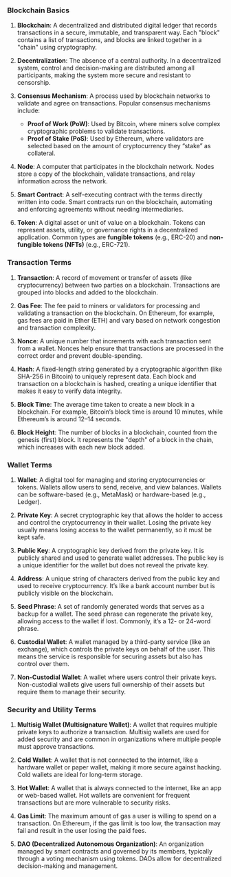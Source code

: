 ### Blockchain Basics

1. **Blockchain**: A decentralized and distributed digital ledger that records transactions in a secure, immutable, and transparent way. Each "block" contains a list of transactions, and blocks are linked together in a "chain" using cryptography.

2. **Decentralization**: The absence of a central authority. In a decentralized system, control and decision-making are distributed among all participants, making the system more secure and resistant to censorship.

3. **Consensus Mechanism**: A process used by blockchain networks to validate and agree on transactions. Popular consensus mechanisms include:
   - **Proof of Work (PoW)**: Used by Bitcoin, where miners solve complex cryptographic problems to validate transactions.
   - **Proof of Stake (PoS)**: Used by Ethereum, where validators are selected based on the amount of cryptocurrency they “stake” as collateral.

4. **Node**: A computer that participates in the blockchain network. Nodes store a copy of the blockchain, validate transactions, and relay information across the network.

5. **Smart Contract**: A self-executing contract with the terms directly written into code. Smart contracts run on the blockchain, automating and enforcing agreements without needing intermediaries.

6. **Token**: A digital asset or unit of value on a blockchain. Tokens can represent assets, utility, or governance rights in a decentralized application. Common types are **fungible tokens** (e.g., ERC-20) and **non-fungible tokens (NFTs)** (e.g., ERC-721).

### Transaction Terms

1. **Transaction**: A record of movement or transfer of assets (like cryptocurrency) between two parties on a blockchain. Transactions are grouped into blocks and added to the blockchain.

2. **Gas Fee**: The fee paid to miners or validators for processing and validating a transaction on the blockchain. On Ethereum, for example, gas fees are paid in Ether (ETH) and vary based on network congestion and transaction complexity.

3. **Nonce**: A unique number that increments with each transaction sent from a wallet. Nonces help ensure that transactions are processed in the correct order and prevent double-spending.

4. **Hash**: A fixed-length string generated by a cryptographic algorithm (like SHA-256 in Bitcoin) to uniquely represent data. Each block and transaction on a blockchain is hashed, creating a unique identifier that makes it easy to verify data integrity.

5. **Block Time**: The average time taken to create a new block in a blockchain. For example, Bitcoin’s block time is around 10 minutes, while Ethereum’s is around 12–14 seconds.

6. **Block Height**: The number of blocks in a blockchain, counted from the genesis (first) block. It represents the "depth" of a block in the chain, which increases with each new block added.

### Wallet Terms

1. **Wallet**: A digital tool for managing and storing cryptocurrencies or tokens. Wallets allow users to send, receive, and view balances. Wallets can be software-based (e.g., MetaMask) or hardware-based (e.g., Ledger).

2. **Private Key**: A secret cryptographic key that allows the holder to access and control the cryptocurrency in their wallet. Losing the private key usually means losing access to the wallet permanently, so it must be kept safe.

3. **Public Key**: A cryptographic key derived from the private key. It is publicly shared and used to generate wallet addresses. The public key is a unique identifier for the wallet but does not reveal the private key.

4. **Address**: A unique string of characters derived from the public key and used to receive cryptocurrency. It’s like a bank account number but is publicly visible on the blockchain.

5. **Seed Phrase**: A set of randomly generated words that serves as a backup for a wallet. The seed phrase can regenerate the private key, allowing access to the wallet if lost. Commonly, it’s a 12- or 24-word phrase.

6. **Custodial Wallet**: A wallet managed by a third-party service (like an exchange), which controls the private keys on behalf of the user. This means the service is responsible for securing assets but also has control over them.

7. **Non-Custodial Wallet**: A wallet where users control their private keys. Non-custodial wallets give users full ownership of their assets but require them to manage their security.

### Security and Utility Terms

1. **Multisig Wallet (Multisignature Wallet)**: A wallet that requires multiple private keys to authorize a transaction. Multisig wallets are used for added security and are common in organizations where multiple people must approve transactions.

2. **Cold Wallet**: A wallet that is not connected to the internet, like a hardware wallet or paper wallet, making it more secure against hacking. Cold wallets are ideal for long-term storage.

3. **Hot Wallet**: A wallet that is always connected to the internet, like an app or web-based wallet. Hot wallets are convenient for frequent transactions but are more vulnerable to security risks.

4. **Gas Limit**: The maximum amount of gas a user is willing to spend on a transaction. On Ethereum, if the gas limit is too low, the transaction may fail and result in the user losing the paid fees.

5. **DAO (Decentralized Autonomous Organization)**: An organization managed by smart contracts and governed by its members, typically through a voting mechanism using tokens. DAOs allow for decentralized decision-making and management.

